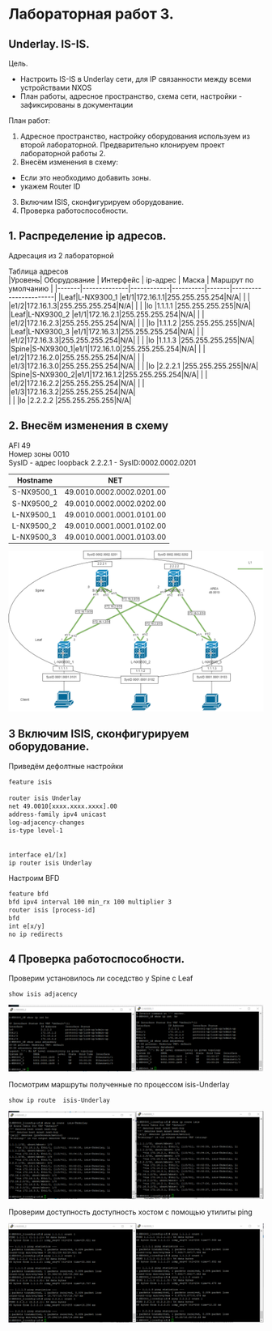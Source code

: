 # Лабораторная работ 3.
## Underlay. IS-IS.

Цель.
- Настроить IS-IS в Underlay сети, для IP связанности между всеми устройствами NXOS
- План работы, адресное пространство, схема сети, настройки - зафиксированы в документации


План работ:
1) Адресное пространство, настройку оборудования используем из второй лабораторной. Предварительно клонируем проект лабораторной работы 2. 
2) Внесём изменения в схему: 
 - Если это необходимо добавить зоны.
 - укажем Router ID
3) Включим ISIS, сконфигурируем оборудование.
4) Проверка работоспособности.

 
## 1. Распределение ip адресов.

Адресация из 2 лабораторной

Таблица адресов  
|Уровень| Оборудование | Интерфейс  | ip-адрес | Маска |  Маршрут по умолчанию |
|-------|--------------|------------|----------|-------|-----------------------|
|Leaf|L-NX9300_1 |e1/1|172.16.1.1|255.255.255.254|N/A|
|    |           |e1/2|172.16.1.3|255.255.255.254|N/A|
|    |           |lo  |1.1.1.1   |255.255.255.255|N/A|
|Leaf|L-NX9300_2 |e1/1|172.16.2.1|255.255.255.254|N/A|
|    |           |e1/2|172.16.2.3|255.255.255.254|N/A|
|    |           |lo  |1.1.1.2   |255.255.255.255|N/A|
|Leaf|L-NX9300_3 |e1/1|172.16.3.1|255.255.255.254|N/A|
|    |           |e1/2|172.16.3.3|255.255.255.254|N/A|
|    |           |lo  |1.1.1.3   |255.255.255.255|N/A|
|Spine|S-NX9300_1|e1/1|172.16.1.0|255.255.255.254|N/A|
|     |          |e1/2|172.16.2.0|255.255.255.254|N/A|
|     |          |e1/3|172.16.3.0|255.255.255.254|N/A|
|     |          |lo  |2.2.2.1   |255.255.255.255|N/A|
|Spine|S-NX9300_2|e1/1|172.16.1.2|255.255.255.254|N/A|
|     |          |e1/2|172.16.2.2|255.255.255.254|N/A|
|     |          |e1/3|172.16.3.2|255.255.255.254|N/A|  
|     |          |lo  |2.2.2.2   |255.255.255.255|N/A|

## 2. Внесём изменения в схему

AFI 49  
Номер зоны 0010  
SysID - адрес loopback 2.2.2.1 - SysID:0002.0002.0201

| Hostname | NET                     |
|----------|-------------------------|
|S-NX9500_1|49.0010.0002.0002.0201.00|
|S-NX9500_2|49.0010.0002.0002.0202.00|
|L-NX9500_1|49.0010.0001.0001.0101.00|
|L-NX9500_2|49.0010.0001.0001.0102.00|
|L-NX9500_3|49.0010.0001.0001.0103.00|

![alt text](lab3_1.drawio.png)

## 3 Включим ISIS, сконфигурируем оборудование.

Приведём дефолтные настройки

```
feature isis

router isis Underlay
net 49.0010[xxxx.xxxx.xxxx].00
address-family ipv4 unicast
log-adjacency-changes
is-type level-1


interface e1/[x]
ip router isis Underlay
```

Настроим BFD

```
feature bfd
bfd ipv4 interval 100 min_rx 100 multiplier 3
router isis [process-id]
bfd
int e[x/y]
no ip redirects

```

## 4 Проверка работоспособности.

Проверим установилось ли соседство у Spine с Leaf

```
show isis adjacency
```

![alt text](lab3_2.drawio.png)

Посмотрим маршруты полученные по процессом isis-Underlay

```
show ip route  isis-Underlay
```
![alt text](lab3_3.drawio.png)

Проверим доступность доступность хостом с помощью утилиты ping 

![alt text](lab3_4.drawio.png)


